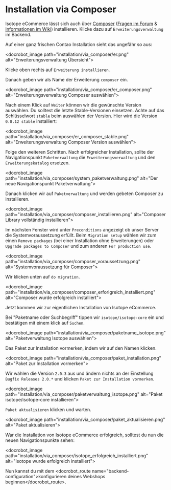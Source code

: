 # Installation via Composer

Isotope eCommerce lässt sich auch über [Composer][1] ([Fragen im Forum][2] & [Informationen im Wiki][3]) installieren. Klicke dazu auf `Erweiterungsverwaltung` im Backend.

Auf einer ganz frischen Contao Installation sieht das ungefähr so aus:

<docrobot_image path="installation/via_composer/er.png" alt="Erweiterungsverwaltung Übersicht">

Klicke oben rechts auf `Erweiterung installieren`.

Danach geben wir als Name der Erweiterung `composer` ein. 

<docrobot_image path="installation/via_composer/er_composer.png" alt="Erweiterungsverwaltung Composer auswählen">

Nach einem Klick auf `Weiter` können wir die gewünschte Version auswählen. Du solltest die letzte Stable-Versionen einsetzen. Achte auf das Schlüsselwort `stable` beim auswählen der Version. Hier wird die Version `0.8.12 stable` installiert:

<docrobot_image path="installation/via_composer/er_composer_stable.png" alt="Erweiterungsverwaltung Composer Version auswählen">

Folge den weiteren Schritten. Nach erfolgreicher Installation, sollte der Navigationspunkt `Paketverwaltung` die `Erweiterungsverwaltung` und den `Erweiterungskatalog` ersetzen.

<docrobot_image path="installation/via_composer/system_paketverwaltung.png" alt="Der neue Navigationspunkt Paketverwaltung">

Danach klicken wir auf `Paketverwaltung` und werden gebeten Composer zu installieren.

<docrobot_image path="installation/via_composer/composer_installieren.png" alt="Composer Library vollständig installieren">

Im nächsten Fenster wird unter `Preconditions` angezeigt ob unser Server die Systemvoraussetzung erfüllt. Beim `Migration setup` wählen wir zum einen `Remove packages` (bei einer Installation ohne Erweiterungen) oder `Upgrade packages to Composer` und zum anderen `For production use`.

<docrobot_image path="installation/via_composer/composer_voraussetzung.png" alt="Systemvoraussetzung für Composer">

Wir klicken unten auf `do migration`.

<docrobot_image path="installation/via_composer/composer_erforlgreich_installiert.png" alt="Composer wurde erfolgreich installiert">

Jetzt kommen wir zur eigentlichen Installation von Isotope eCommerce.

Bei "Paketname oder Suchbegriff" tippen wir `isotope/isotope-core` ein und bestätigen mit einem klick auf `Suchen`.

<docrobot_image path="installation/via_composer/paketname_isotope.png" alt="Paketverwaltung Isotope auswählen">

Das Paket zur Installation vormerken, indem wir auf den Namen klicken.

<docrobot_image path="installation/via_composer/paket_installation.png" alt="Paket zur Installation vormerken">

Wir wählen die Version `2.0.3` aus und ändern nichts an der Einstellung `Bugfix Releases 2.0.*` und klicken `Paket zur Installation vormerken`.

<docrobot_image path="installation/via_composer/paketverwaltung_isotope.png" alt="Paket isotope/isotope-core installieren">

`Paket aktualisieren` klicken und warten.

<docrobot_image path="installation/via_composer/paket_aktualisieren.png" alt="Paket aktualisieren">

War die Installation von Isotope eCommerce erfolgreich, solltest du nun die neuen Navigationspunkte sehen:

<docrobot_image path="installation/via_composer/isotope_erfolgreich_installiert.png" alt="Isotope wurde erfolgreich installiert">

Nun kannst du mit dem <docrobot_route name="backend-configuration">konfigurieren deines Webshops beginnen</docrobot_route>.

[1]: http://c-c-a.org/ueber-composer
[2]: https://community.contao.org/de/forumdisplay.php?168-composer
[3]: http://de.contaowiki.org/Composer
